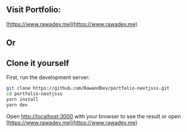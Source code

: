 ## Visit Portfolio:
[https://www.rawadev.me](https://www.rawadev.me)

## Or

## Clone it yourself

First, run the development server:

```bash
git clone https://github.com/RawandDev/portfolio-nextjsss.git
cd portfolio-nextjsss
yarn install
yarn dev
```

Open [http://localhost:3000](http://localhost:3000) with your browser to see the result or open [https://www.rawadev.me](https://www.rawadev.me)
